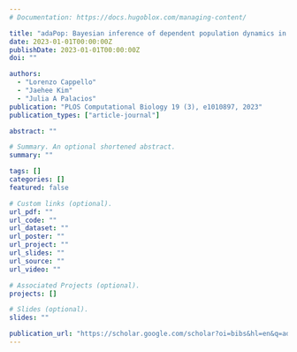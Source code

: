 ```yaml
---
# Documentation: https://docs.hugoblox.com/managing-content/

title: "adaPop: Bayesian inference of dependent population dynamics in coalescent models"
date: 2023-01-01T00:00:00Z
publishDate: 2023-01-01T00:00:00Z
doi: ""

authors:
  - "Lorenzo Cappello"
  - "Jaehee Kim"
  - "Julia A Palacios"
publication: "PLOS Computational Biology 19 (3), e1010897, 2023"
publication_types: ["article-journal"]

abstract: ""

# Summary. An optional shortened abstract.
summary: ""

tags: []
categories: []
featured: false

# Custom links (optional).
url_pdf: ""
url_code: ""
url_dataset: ""
url_poster: ""
url_project: ""
url_slides: ""
url_source: ""
url_video: ""

# Associated Projects (optional).
projects: []

# Slides (optional).
slides: ""

publication_url: "https://scholar.google.com/scholar?oi=bibs&hl=en&q=adaPop:+Bayesian+inference+of+dependent+population+dynamics+in+coalescent+models"
---
```


